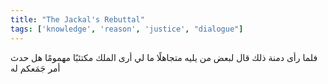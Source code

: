 ```yaml
---
title: "The Jackal's Rebuttal"
tags: ['knowledge', 'reason', 'justice', "dialogue"]
---
```


 فلما رأى دمنة ذلك قال لبعض من يليه متجاهلًا ما لي أرى الملك مكتئبًا مهمومًا هل حدث أمر جَمَعكم له
